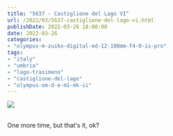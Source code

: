 ```yaml
---
title: "5637 - Castiglione del Lago VI"
url: /2022/03/5637-castiglione-del-lago-vi.html
publishDate: 2022-03-26 18:00:00
date: 2022-03-26
categories:
- "olympus-m-zuiko-digital-ed-12-100mm-f4-0-is-pro"
tags:
- "italy"
- "umbria"
- "lago-trasimeno"
- "castiglione-del-lago"
- "olympus-om-d-e-m1-mk-ii"
---
```

<div class="container">
<div class="center"><a target="_blank" href="https://d25zfm9zpd7gm5.cloudfront.net/1200x1200/2019/20190904_112813_lr.jpg"><img class="webfeedsFeaturedVisual" src="https://d25zfm9zpd7gm5.cloudfront.net/0600x0600/2019/20190904_112813_lr.jpg" /></a></div>
</div>
<br />

One more time, but that's it, ok?
